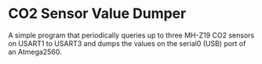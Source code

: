 # CO2 Sensor Value Dumper

A simple program that periodically queries up to three MH-Z19 CO2 sensors on USART1
to USART3 and dumps the values on the serial0 (USB) port of an Atmega2560.
